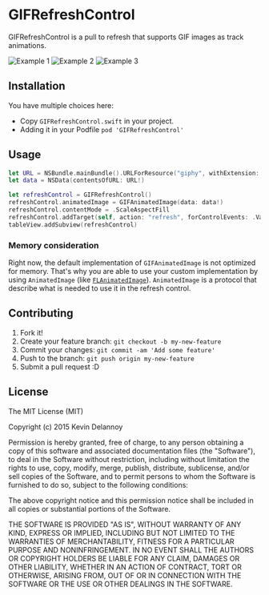 # GIFRefreshControl

GIFRefreshControl is a pull to refresh that supports GIF images as track animations.

![Example 1](example.gif)
![Example 2](example2.gif)
![Example 3](example3.gif)

## Installation

You have multiple choices here:
* Copy `GIFRefreshControl.swift` in your project.
* Adding it in your Podfile `pod 'GIFRefreshControl'`

## Usage
```swift
let URL = NSBundle.mainBundle().URLForResource("giphy", withExtension: "gif")
let data = NSData(contentsOfURL: URL!)

let refreshControl = GIFRefreshControl()
refreshControl.animatedImage = GIFAnimatedImage(data: data!)
refreshControl.contentMode = .ScaleAspectFill
refreshControl.addTarget(self, action: "refresh", forControlEvents: .ValueChanged)
tableView.addSubview(refreshControl)
```

### Memory consideration

Right now, the default implementation of `GIFAnimatedImage` is not optimized for memory. That's why you are able to use your custom implementation by using `AnimatedImage` (like [`FLAnimatedImage`](https://github.com/Flipboard/FLAnimatedImage)). `AnimatedImage` is a protocol that describe what is needed to use it in the refresh control.

## Contributing

1. Fork it!
2. Create your feature branch: `git checkout -b my-new-feature`
3. Commit your changes: `git commit -am 'Add some feature'`
4. Push to the branch: `git push origin my-new-feature`
5. Submit a pull request :D

## License

The MIT License (MIT)

Copyright (c) 2015 Kevin Delannoy

Permission is hereby granted, free of charge, to any person obtaining a copy
of this software and associated documentation files (the "Software"), to deal
in the Software without restriction, including without limitation the rights
to use, copy, modify, merge, publish, distribute, sublicense, and/or sell
copies of the Software, and to permit persons to whom the Software is
furnished to do so, subject to the following conditions:

The above copyright notice and this permission notice shall be included in all
copies or substantial portions of the Software.

THE SOFTWARE IS PROVIDED "AS IS", WITHOUT WARRANTY OF ANY KIND, EXPRESS OR
IMPLIED, INCLUDING BUT NOT LIMITED TO THE WARRANTIES OF MERCHANTABILITY,
FITNESS FOR A PARTICULAR PURPOSE AND NONINFRINGEMENT. IN NO EVENT SHALL THE
AUTHORS OR COPYRIGHT HOLDERS BE LIABLE FOR ANY CLAIM, DAMAGES OR OTHER
LIABILITY, WHETHER IN AN ACTION OF CONTRACT, TORT OR OTHERWISE, ARISING FROM,
OUT OF OR IN CONNECTION WITH THE SOFTWARE OR THE USE OR OTHER DEALINGS IN THE
SOFTWARE.
